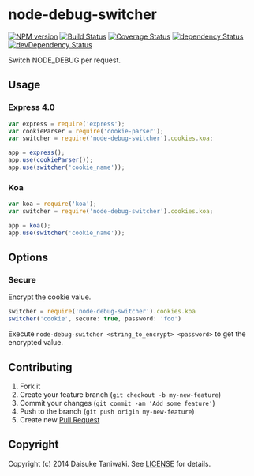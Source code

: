 # node-debug-switcher

[![NPM version][npm-image]][npm-link]
[![Build Status][build-image]][build-link]
[![Coverage Status][coverage-image]][coverage-link]
[![dependency Status][dep-image]][dep-link]
[![devDependency Status][dev-dep-image]][dev-dep-link]

Switch NODE_DEBUG per request.

## Usage

### Express 4.0

```javascript
var express = require('express');
var cookieParser = require('cookie-parser');
var switcher = require('node-debug-switcher').cookies.koa;

app = express();
app.use(cookieParser());
app.use(switcher('cookie_name'));
```

### Koa

```javascript
var koa = require('koa');
var switcher = require('node-debug-switcher').cookies.koa;

app = koa();
app.use(switcher('cookie_name'));
```

## Options

### Secure

Encrypt the cookie value.

```javascript
switcher = require('node-debug-switcher').cookies.koa
switcher('cookie', secure: true, password: 'foo')
```

Execute `node-debug-switcher <string_to_encrypt> <password>` to get the encrypted value.

## Contributing

1. Fork it
2. Create your feature branch (`git checkout -b my-new-feature`)
3. Commit your changes (`git commit -am 'Add some feature'`)
4. Push to the branch (`git push origin my-new-feature`)
5. Create new [Pull Request](../../pull/new/master)

## Copyright

Copyright (c) 2014 Daisuke Taniwaki. See [LICENSE](LICENSE) for details.


[npm-image]: https://badge.fury.io/js/node-debug-switcher.svg
[npm-link]: http://badge.fury.io/js/node-debug-switcher
[build-image]: https://secure.travis-ci.org/dtaniwaki/node-debug-switcher.svg
[build-link]:  http://travis-ci.org/dtaniwaki/node-debug-switcher
[coverage-image]: https://img.shields.io/coveralls/dtaniwaki/node-debug-switcher.svg
[coverage-link]: https://coveralls.io/r/dtaniwaki/node-debug-switcher
[dep-image]: https://david-dm.org/dtaniwaki/node-debug-switcher/status.svg
[dep-link]: https://david-dm.org/dtaniwaki/node-debug-switcher#info=dependencies
[dev-dep-image]: https://david-dm.org/dtaniwaki/node-debug-switcher/dev-status.svg
[dev-dep-link]: https://david-dm.org/dtaniwaki/node-debug-switcher#info=devDependencies
